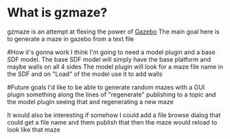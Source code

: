 # What is gzmaze?
gzmaze is an attempt at flexing the power of [Gazebo](gazebosim.org)
The main goal here is to generate a maze in gazebo from a text file

#How it's gonna work
I think I'm going to need a model plugin and a base SDF model.
The base SDF model will simply have the base platform and maybe walls on all 4 sides
The model plugin will look for a maze file name in the SDF and on "Load" of the model
use it to add walls

#Future goals
I'd like to be able to generate random mazes with a GUI plugin
something along the lines of "regenerate" publishing to a topic
and the model plugin seeing that and regenerating a new maze

It would also be interesting if somehow I could add a file browse dialog
that could get a file name and them publish that
then the maze would reload to look like that maze
